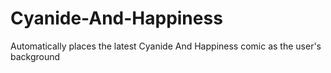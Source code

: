 # Cyanide-And-Happiness
Automatically places the latest Cyanide And Happiness comic as the user's background
